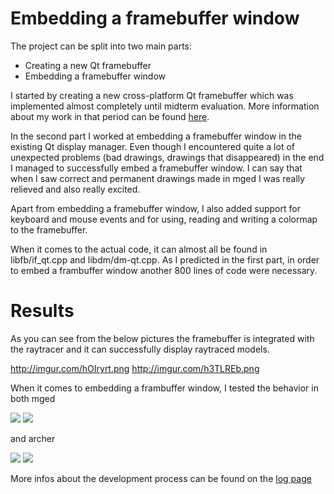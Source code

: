 # Embedding a framebuffer window

The project can be split into two main parts:

-   Creating a new Qt framebuffer
-   Embedding a framebuffer window

I started by creating a new cross-platform Qt framebuffer which was
implemented almost completely until midterm evaluation. More information
about my work in that period can be found
[here](http://brlcad.org/wiki/user/Vladbogolin/GSoC2014/Midterm).

In the second part I worked at embedding a framebuffer window in the
existing Qt display manager. Even though I encountered quite a lot of
unexpected problems (bad drawings, drawings that disappeared) in the end
I managed to successfully embed a framebuffer window. I can say that
when I saw correct and permanent drawings made in mged I was really
relieved and also really excited.

Apart from embedding a framebuffer window, I also added support for
keyboard and mouse events and for using, reading and writing a colormap
to the framebuffer.

When it comes to the actual code, it can almost all be found in
libfb/if_qt.cpp and libdm/dm-qt.cpp. As I predicted in the first part,
in order to embed a frambuffer window another 800 lines of code were
necessary.

# Results

As you can see from the below pictures the framebuffer is integrated
with the raytracer and it can successfully display raytraced models.

<http://imgur.com/hOIryrt.png> <http://imgur.com/h3TLREb.png>

When it comes to embedding a frambuffer window, I tested the behavior in
both mged

![](img/Mged_fb.png)
![](img/Mged_fb4.png)

and archer

![](img/Archer_fb.png)
![](img/Archer_fb2.png)

More infos about the development process can be found on the [log
page](http://brlcad.org/wiki/user/Vladbogolin/GSoC2014/Logs)
